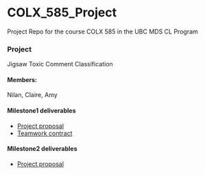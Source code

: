 # COLX_585_Project
Project Repo for the course COLX 585 in the UBC MDS CL Program

### Project
Jigsaw Toxic Comment Classification

#### Members: 
Nilan, Claire, Amy

####  Milestone1 deliverables
- [Project proposal](https://github.ubc.ca/Nilan96/COLX_585_Project/blob/master/Milestone1/Project_Proposal.md)
- [Teamwork contract](https://github.ubc.ca/Nilan96/COLX_585_Project/blob/master/Milestone1/Teamwork_Contract.md)

####  Milestone2 deliverables
- [Project proposal](https://github.ubc.ca/Nilan96/COLX_585_Project/blob/master/Milestone2/Project_Proposal.md)
